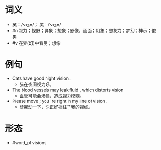 # 词义
- 英：/ˈvɪʒn/； 美：/ˈvɪʒn/
- #n 视力；视野；异象；想象；影像，画面；幻象；想象力；梦幻；神示；俊男
- #v 在梦(幻)中看见；想像
# 例句
- Cats have good night vision .
	- 猫在夜间视力好。
- The blood vessels may leak fluid , which distorts vision
	- 血管可能会渗漏，造成视力模糊。
- Please move ; you 're right in my line of vision .
	- 请挪动一下，你正好挡住了我的视线。
# 形态
- #word_pl visions
